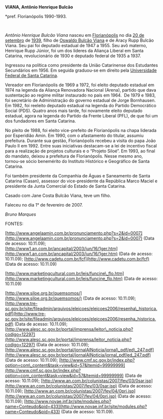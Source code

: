 **VIANA, Antônio Henrique Bulcão**

\*pref. Florianópolis 1990-1993.

 

*Antônio Henrique Bulcão Viana* nasceu em
[Florianópolis](http://pt.wikipedia.org/wiki/Florian%C3%B3polis "Florianópolis")
no dia [20 de
setembro](http://pt.wikipedia.org/wiki/20_de_setembro "20 de setembro") de [1939](http://pt.wikipedia.org/wiki/1939 "1939"),
filho de [Oswaldo Bulcão
Viana](http://pt.wikipedia.org/wiki/Oswaldo_Bulc%C3%A3o_Viana "Oswaldo Bulcão Viana") e
de Aracy Rupp Bulcão Viana. Seu pai foi deputado estadual de 1947 a
1955. Seu avô materno, Henrique Rupp Júnior, foi um dos líderes da
Aliança Liberal em Santa Catarina, revolucionário de 1930 e deputado
federal de 1935 a 1937.

Ingressou na política como presidente da União Catarinense dos
Estudantes Secundários em 1956. Em seguida graduou-se em direito
pela [Universidade Federal de Santa
Catarina](http://pt.wikipedia.org/wiki/Universidade_Federal_de_Santa_Catarina "Universidade Federal de Santa Catarina").

Vereador em Florianópolis de 1969 a 1972, foi eleito deputado estadual
em 1974 na legenda da Aliança Renovadora Nacional (Arena), partido que
dava sustentação ao regime militar instaurado no país em 1964.  De 1979
e 1983, foi secretário de Administração do governo estadual de Jorge
Bornhausen. Em 1982, foi reeleito deputado estadual na legenda do
Partido Democrático Social (PDS). Quatro anos mais tarde, foi novamente
eleito deputado estadual, agora na legenda do Partido da Frente Liberal
(PFL), de que foi um dos fundadores em Santa Catarina.

No pleito de 1988, foi eleito vice-prefeito de Florianópolis na chapa
liderada por Esperidião Amin. Em 1990, com o afastamento do titular,
assumiu prefeitura. Durante sua gestão, Florianópolis recebeu a visita
do papa João Paulo II em 1992. Entre suas iniciativas destacam-se a lei
de incentivo fiscal para a realização de projetos culturais e o “Projeto
Siloé”. Em 1993, ao final do mandato, deixou a prefeitura de
Florianópolis. Nesse mesmo ano, tornou-se sócio benemérito do Instituto
Histórico e Geográfico de Santa Catarina.

Foi também presidente da Companhia de Águas e Saneamento de Santa
Catarina (Casan), assessor do vice-presidente da República Marco Maciel
e presidente da Junta Comercial do Estado de Santa Catarina.

Casado com Jane Costa Bulcão Viana, teve um filho.

Faleceu no dia 1° de fevereiro de 2007.

*Bruno Marques*

FONTES:

[http://www.angelaamin.com.br/pronunciamento.php?s=2&id=0007](http://www.angelaamin.com.br/pronunciamento.php?s=2&id=0007)
(Data de acesso: 10.11.09);
[http://www1.an.com.br/ancapital/2003/jun/16/1ger.htm](http://www1.an.com.br/ancapital/2003/jun/16/1ger.htm)
(Data de acesso: 10.11.09);
[http://www.cadetu.com.br/fcf](http://www.cadetu.com.br/fcf) (Data de
acesso: 10.11.09)

[http://www.marketingcultural.com.br/leis/funcine\_flo.htm](http://www.marketingcultural.com.br/leis/funcine_flo.htm)
(Data de acesso: 10.11.09)

[http://www.siloe.org.br/quemsomos/](http://www.siloe.org.br/quemsomos/)
(Data de acesso: 10.11.09);
[http://www.tre-sc.gov.br/site/fileadmin/arquivos/eleicoes/eleicoes2006/resenha\_historica.pdf](http://www.tre-sc.gov.br/site/fileadmin/arquivos/eleicoes/eleicoes2006/resenha_historica.pdf)
(Data de acesso: 10.11.09);
[http://www.alesc.sc.gov.br/portal/imprensa/leitor\_noticia.php?codigo=12297](http://www.alesc.sc.gov.br/portal/imprensa/leitor_noticia.php?codigo=12297)
(Data de acesso: 10.11.09);
[http://www.alesc.sc.gov.br/portal/jornalAlNoticia/jornal\_pdf/ed\_247.pdf](http://www.alesc.sc.gov.br/portal/jornalAlNoticia/jornal_pdf/ed_247.pdf)
(Data de acesso: 10.11.09);
[http://www.cmf.sc.gov.br/index.php?option=com\_content&task=view&id=57&Itemid=99999999](http://www.cmf.sc.gov.br/index.php?option=com_content&task=view&id=57&Itemid=99999999)
(Data de acesso: 10.11.09);
[http://www.an.com.br/colunistas/2007/fev/03/0sar.jsp](http://www.an.com.br/colunistas/2007/fev/03/0sar.jsp)
(Data de acesso: 10.11.09);
[http://www.an.com.br/colunistas/2007/fev/04/0pri.jsp](http://www.an.com.br/colunistas/2007/fev/04/0pri.jsp)
(Data de acesso: 10.11.09);
[http://www.novae.inf.br/site/modules.php?name=Conteudo&pid=433](http://www.novae.inf.br/site/modules.php?name=Conteudo&pid=433)
(Data de acesso: 10.11.09).
